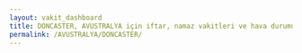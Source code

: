```yaml
---
layout: vakit_dashboard
title: DONCASTER, AVUSTRALYA için iftar, namaz vakitleri ve hava durumu - ilçe/eyalet seç
permalink: /AVUSTRALYA/DONCASTER/
---
```


<script type="text/javascript">
  var GLOBAL_COUNTRY = 'AVUSTRALYA';
  var GLOBAL_CITY = 'DONCASTER';
  var GLOBAL_STATE = '';
  var lat = 72;
  var lon = 21;
</script>

